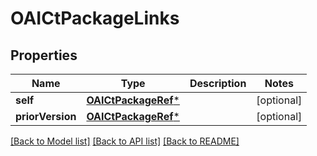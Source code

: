 # OAICtPackageLinks

## Properties
Name | Type | Description | Notes
------------ | ------------- | ------------- | -------------
**self** | [**OAICtPackageRef***](OAICtPackageRef.md) |  | [optional] 
**priorVersion** | [**OAICtPackageRef***](OAICtPackageRef.md) |  | [optional] 

[[Back to Model list]](../README.md#documentation-for-models) [[Back to API list]](../README.md#documentation-for-api-endpoints) [[Back to README]](../README.md)


